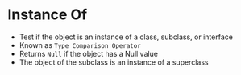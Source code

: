 # Instance Of 
- Test if the object is an instance of a class, subclass, or interface
- Known as `Type Comparison Operator`
- Returns `Null` if the object has a Null value
- The object of the subclass is an instance of a superclass

```java

```
